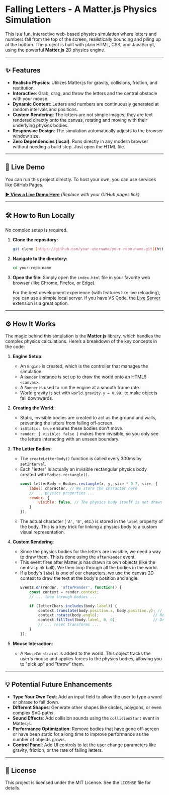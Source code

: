 # Falling Letters - A Matter.js Physics Simulation

This is a fun, interactive web-based physics simulation where letters and numbers fall from the top of the screen, realistically bouncing and piling up at the bottom. The project is built with plain HTML, CSS, and JavaScript, using the powerful **Matter.js** 2D physics engine.

---
## ✨ Features

-   **Realistic Physics**: Utilizes Matter.js for gravity, collisions, friction, and restitution.
-   **Interactive**: Grab, drag, and throw the letters and the central obstacle with your mouse.
-   **Dynamic Content**: Letters and numbers are continuously generated at random intervals and positions.
-   **Custom Rendering**: The letters are not simple images; they are text rendered directly onto the canvas, rotating and moving with their underlying physics bodies.
-   **Responsive Design**: The simulation automatically adjusts to the browser window size.
-   **Zero Dependencies (local)**: Runs directly in any modern browser without needing a build step. Just open the HTML file.

---
## 🚀 Live Demo

You can run this project directly. To host your own, you can use services like GitHub Pages.

**[▶️ View a Live Demo Here](https://your-username.github.io/your-repo-name/)** *(Replace with your GitHub pages link)*

---
## 🛠️ How to Run Locally

No complex setup is required.

1.  **Clone the repository:**
    ```bash
    git clone [https://github.com/your-username/your-repo-name.git](https://github.com/your-username/your-repo-name.git)
    ```

2.  **Navigate to the directory:**
    ```bash
    cd your-repo-name
    ```

3.  **Open the file:**
    Simply open the `index.html` file in your favorite web browser (like Chrome, Firefox, or Edge).

    For the best development experience (with features like live reloading), you can use a simple local server. If you have VS Code, the [Live Server](https://marketplace.visualstudio.com/items?itemName=ritwickdey.LiveServer) extension is a great option.

---
## ⚙️ How It Works

The magic behind this simulation is the **Matter.js** library, which handles the complex physics calculations. Here’s a breakdown of the key concepts in the code:

1.  **Engine Setup**:
    -   An `Engine` is created, which is the controller that manages the simulation.
    -   A `Render` instance is set up to draw the world onto an HTML5 `<canvas>`.
    -   A `Runner` is used to run the engine at a smooth frame rate.
    -   World gravity is set with `world.gravity.y = 0.98;` to make objects fall downwards.

2.  **Creating the World**:
    -   Static, invisible bodies are created to act as the ground and walls, preventing the letters from falling off-screen.
    -   `isStatic: true` ensures these bodies don't move.
    -   `render: { visible: false }` makes them invisible, so you only see the letters interacting with an unseen boundary.

3.  **The Letter Bodies**:
    -   The `createLetterBody()` function is called every 300ms by `setInterval`.
    -   Each "letter" is actually an invisible rectangular physics body created with `Bodies.rectangle()`.
        ```javascript
        const letterBody = Bodies.rectangle(x, y, size * 0.7, size, {
            label: character, // We store the character here
            // ... physics properties ...
            render: {
                visible: false, // The physics body itself is not drawn
            }
        });
        ```
    -   The actual character (`'A'`, `'B'`, etc.) is stored in the `label` property of the body. This is a key trick for linking a physics body to a custom visual representation.

4.  **Custom Rendering**:
    -   Since the physics bodies for the letters are invisible, we need a way to draw them. This is done using the `afterRender` event.
    -   This event fires after Matter.js has drawn its own objects (like the central pink ball). We then loop through all the bodies in the world.
    -   If a body's `label` is one of our characters, we use the canvas 2D context to draw the text at the body's position and angle.
        ```javascript
        Events.on(render, 'afterRender', function() {
            const context = render.context;
            // ... loop through bodies ...

            if (letterChars.includes(body.label)) {
                context.translate(body.position.x, body.position.y); // Move to the body's position
                context.rotate(body.angle);                        // Rotate to match the body's angle
                context.fillText(body.label, 0, 0);                // Draw the text
                // ... reset transforms ...
            }
        });
        ```

5.  **Mouse Interaction**:
    -   A `MouseConstraint` is added to the world. This object tracks the user's mouse and applies forces to the physics bodies, allowing you to "pick up" and "throw" them.

---
## 💡 Potential Future Enhancements

-   **Type Your Own Text**: Add an input field to allow the user to type a word or phrase to fall down.
-   **Different Shapes**: Generate other shapes like circles, polygons, or even complex SVG paths.
-   **Sound Effects**: Add collision sounds using the `collisionStart` event in Matter.js.
-   **Performance Optimization**: Remove bodies that have gone off-screen or have been static for a long time to improve performance as the number of objects grows.
-   **Control Panel**: Add UI controls to let the user change parameters like gravity, friction, or the rate of falling letters.

---
## 📜 License

This project is licensed under the MIT License. See the `LICENSE` file for details.
